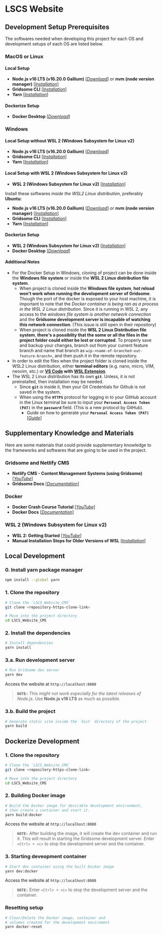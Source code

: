 # LSCS Website

## Development Setup Prerequisites 

The softwares needed when developing this project for each 
OS and development setups of each OS are listed below.

[NodeJSv16]: https://nodejs.org/download/release/latest-v16.x/ "Node.js v16 LTS"
[NVM]: https://github.com/nvm-sh/nvm#installing-and-updating "Node Version Manager"
[GridsomeCLI]: https://gridsome.org/docs/#how-to-install "Gridsome CLI"
[Yarn]: https://classic.yarnpkg.com/lang/en/docs/install/#alternatives-stable "Yarn"
[Docker]: https://docs.docker.com/get-docker/ "Docker"
[WSL2]: https://learn.microsoft.com/en-us/windows/wsl/install-manual "WSL2"

### MacOS or Linux

#### Local Setup

- **Node.js v16 LTS (v16.20.0 Gallium)** [*[Download][NodeJSv16]*] 
or **nvm (node version manager)** [*[Installation][NVM]*]
- **Gridsome CLI** [*[Installation][GridsomeCLI]*]
- **Yarn** [*[Installation][Yarn]*]

#### Dockerize Setup

- **Docker Desktop** [*[Download][Docker]*]

### Windows

#### Local Setup without WSL 2 (Windows Subsystem for Linux v2)

- **Node.js v16 LTS (v16.20.0 Gallium)** [*[Download][NodeJSv16]*]
- **Gridsome CLI** [*[Installation][GridsomeCLI]*]
- **Yarn** [*[Installation][Yarn]*]

#### Local Setup with WSL 2 (Windows Subsystem for Linux v2)

- **WSL 2 (Windows Subsystem for Linux v2)** [*[Installation][WSL2]*]

Install these softwares *inside the WSL2 Linux distribution*, preferably **Ubuntu**:

- **Node.js v16 LTS (v16.20.0 Gallium)** [*[Download][NodeJSv16]*] 
or **nvm (node version manager)** [*[Installation][NVM]*]
- **Gridsome CLI** [*[Installation][GridsomeCLI]*]
- **Yarn** [*[Installation][Yarn]*]

#### Dockerize Setup

- **WSL 2 (Windows Subsystem for Linux v2)** [*[Installation][WSL2]*]
- **Docker Desktop** [*[Download][Docker]*]

#### Additional Notes

- For the Docker Setup in Windows, cloning of project can be done inside
the **Windows file system** or inside the **WSL 2 Linux distribution file system**.
    - When project is cloned inside the **Windows file system**, **hot reload won't work
    when running the development server of Gridsome**. Though the port of the docker
    is exposed to your host machine, it is important to note that the *Docker container
    is being ran as a process in the WSL 2 Linux distribution*. Since it is running in
    WSL 2, any access to the *windows file system is another network connection* and the **Gridsome development server is incapable of watching this network connection**. (This 
    issue is still open in their repository)
    - When project is cloned inside the **WSL 2 Linux Distribution file system**,
    **there's a possiblity that the some or all the files in the project folder could
    either be lost or corrupted**. To properly save and backup your changes, branch out 
    from your current feature branch and name that branch as `wip-<name-of-branched-out-feature-branch>`, and then push it in the remote repository.
- In order to edit the files when the project folder is cloned inside the WSL2
Linux distribution, either **terminal editors** (e.g. nano, micro, VIM, neovim, etc.) or 
**[VS Code](https://code.visualstudio.com/) with 
[WSL Extension](https://marketplace.visualstudio.com/items?itemName=ms-vscode-remote.remote-wsl)**.
- The WSL 2 Linux distribution has its own **`git`**. Unless, it is not preinstalled, then 
installation may be needed.
    - Since **`git`** is inside it, then your Git Credentials for Github is not 
    saved in the system.
    - When using the **`HTTPS`** protocol for logging in to your GitHub account in the 
    Linux terminal be sure to input your **`Personal Access Token (PAT)`** in the 
    **`password`** field. (This is a new protocol by GitHub).
        - Guide on how to generate your **`Personal Access Token (PAT)`** 
        [*[Guide](https://docs.github.com/en/authentication/keeping-your-account-and-data-secure/creating-a-personal-access-token#creating-a-personal-access-token-classic)*]

## Supplementary Knowledge and Materials

Here are some materials that could provide supplementary knowledge to the frameworks
and softwares that are going to be used in the project.

### Gridsome and Netlify CMS

- **Netlify CMS - Content Management Systems (using Gridsome)** 
[*[YouTube](https://www.youtube.com/watch?v=ryP1RMA7P9Y)*]
- **Gridsome Docs** [*[Documentation](https://gridsome.org/docs/)*]

### Docker

- **Docker Crash Course Tutorial** [*[YouTube](https://youtube.com/playlist?list=PL4cUxeGkcC9hxjeEtdHFNYMtCpjNBm3h7)*]
- **Docker Docs** [*[Documentation](https://docs.docker.com/)*]

### WSL 2 (Windows Subsystem for Linux v2)

- **WSL 2: Getting Started** [*[YouTube](https://www.youtube.com/watch?v=_fntjriRe48)*]
- **Manual Installation Steps for Older Versions of WSL** [*[Installation][WSL2]*]

## Local Development

### 0. Install yarn package manager

```bash
npm install --global yarn
```

### 1. Clone the repository

```bash
# Clone the `LSCS_Website_CMS`
git clone <repository-https-clone-link>

# Move into the project directory
cd LSCS_Website_CMS
```

### 2. Install the dependencies

```bash
# Install dependencies
yarn install
```

### 3.a. Run development server

```bash
# Run Gridsome dev server
yarn dev
```

Access the website at `http://localhost:8080`

> **`NOTE:`** This *might not work especially for the latest releases of Node.js*. 
> Use **Node.js v16 LTS** as much as possible.

### 3.b. Build the project

```bash
# Generate static site inside the `dist` directory of the project
yarn build
```

## Dockerize Development

### 1. Clone the repository

```bash
# Clone the `LSCS_Website_CMS`
git clone <repository-https-clone-link>

# Move into the project directory
cd LSCS_Website_CMS
```

### 2. Building Docker image

```bash
# Build the Docker image for desirable development environment,
# then create a container and start it.
yarn build:docker
```

Access the website at `http://localhost:8080`

> **`NOTE:`** After building the image, it will create the dev container and run 
> it. This will result in starting the Gridsome development server. Enter `<Ctrl> + <c>`
> to stop the development server and the container.

### 3. Starting deveopment container

```bash
# Start dev container using the built Docker image
yarn dev:docker
```

Access the website at `http://localhost:8080`

> **`NOTE:`** Enter `<Ctrl> + <c>` to stop the development server and the container.

### Resetting setup

```bash
# Clear/Delete the Docker image, container and  
# volumes created for the development enviroment
yarn docker-reset
```